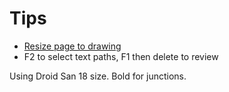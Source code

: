 # Tips

* [Resize page to drawing](http://s.natalian.org/2012-12-02/1354414212_1366x768.png)
* F2 to select text paths, F1 then delete to review

Using Droid San 18 size. Bold for junctions.
